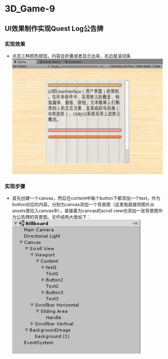 # 3D_Game-9  
## UI效果制作实现Quest Log公告牌  
### 实现效果  
- 点击三种颜色按钮，内容会折叠或者显示出来，右边是滚动条  
![avatar](https://github.com/MockingT/3D_Game-9/blob/master/pictures/show.png)  
### 实现步骤  
- 首先创建一个canvas，然后在content中每个button下都添加一个text，作为button对应的内容。分别为canvas添加一个背景图（这里我直接将图片从assets里拉入canvas中），紧接着为canvas的scroll view也添加一张背景图作为公告牌的背景图。文件结构大致如下：  
![avatar](https://github.com/MockingT/3D_Game-9/blob/master/pictures/structure.png)
